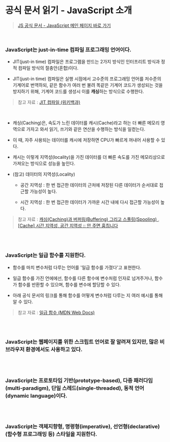 # 공식 문서 읽기 - JavaScript 소개

> <a href="https://developer.mozilla.org/ko/docs/Web/JavaScript">JS 공식 문서 - JavaScript 메인 페이지 바로 가기</a>

<br/>

### JavaScript는 <strong>just-in-time</strong> 컴파일 프로그래밍 언어이다.

- JIT(just-in time) 컴파일은 프로그램을 만드는 2가지 방식인 인터프리트 방식과 정적 컴파일 방식의 절충안(혼합)이다.

* JIT(just-in time) 컴파일은 실행 시점에서 고수준의 프로그래밍 언어를 저수준의 기계어로 번역하되, 같은 함수가 여러 번 불려 똑같은 기계어 코드가 생성되는 것을 방지하기 위해, 기계어 코드를 생성시 이를 <strong>캐싱</strong>하는 방식으로 수행한다.

> 참고 자료 : <a href="https://ko.wikipedia.org/wiki/JIT_%EC%BB%B4%ED%8C%8C%EC%9D%BC"> JIT 컴파일 (위키백과)</a>

<br/>

- 캐싱(Caching)은, 속도가 느린 데이터를 캐시(Cache)라고 하는 더 빠른 메모리 영역으로 가자고 와서 읽기, 쓰기와 같은 연산을 수행하는 방식을 일컫는다.

* 이 때, 자주 사용되는 데이터를 캐시에 저장하면 CPU가 빠르게 꺼내어 사용할 수 있다.

* 캐시는 이렇게 지역성(locality)을 가진 데이터를 더 빠른 속도를 가진 메모리상으로 가져오는 방식으로 성능을 높인다.

* (참고) 데이터의 지역성(Locality)

  - 공간 지역성 : 한 번 접근한 데이터의 근처에 저장된 다른 데이터가 순서대로 접근할 가능성이 높다.

  - 시간 지역성 : 한 번 접근한 데이터가 가까운 시간 내에 다시 접근할 가능성이 높다.

> 참고 자료 : <a href="https://m.blog.naver.com/complusblog/221204759836">캐싱(Caching)과 버퍼링(Buffering) 그리고 스풀링(Spooling) </a>, <a href="https://literate-t.tistory.com/73">[Cache] 시간 지역성, 공간 지역성 :: 안 주면 훔칩니다</a>

<br/><br/>

### JavaScript는 일급 함수를 지원한다.

- 함수를 마치 변수처럼 다루는 언어를 '일급 함수를 가졌다'고 표현한다.

- 일급 함수를 가진 언에에선, 함수를 다른 함수에 변수처럼 인자로 넘겨주거나, 함수가 함수를 반환할 수 있으며, 함수를 변수에 할당할 수 있다.

* 아래 공식 문서의 링크를 통해 함수를 어떻게 변수처럼 다루는 지 여러 예시를 통해 알 수 있다.

> 참고 자료 : <a href="https://ko.wikipedia.org/wiki/JIT_%EC%BB%B4%ED%8C%8C%EC%9D%BC"> 일급 함수 (MDN Web Docs)</a>

<br/><br/>

### JavaScript는 웹페이지를 위한 스크립트 언어로 잘 알려져 있지만, 많은 비 브라우저 환경에서도 사용하고 있다.

<br/><br/>

### JavaScript는 프로토타입 기반(prototype-based), 다중 패러다임(multi-paradigm), 단일 스레드(single-threaded), 동적 언어(dynamic language)이다.

<br/><br/>

### JavaScript는 객체지향형, 명령형(imperative), 선언형(declarative) (함수형 프로그래밍 등) 스타일을 지원한다.
